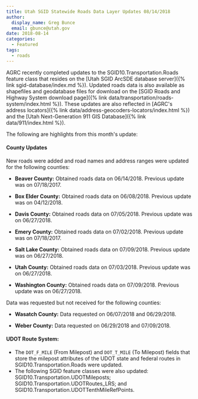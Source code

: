 ```yaml
---
title: Utah SGID Statewide Roads Data Layer Updates 08/14/2018
author:
  display_name: Greg Bunce
  email: gbunce@utah.gov
date: 2018-08-14
categories:
  - Featured
tags:
  - roads
---
```


AGRC recently completed updates to the SGID10.Transportation.Roads feature class that resides on the [Utah SGID ArcSDE database server]({% link sgid-database/index.md %}). Updated roads data is also available as shapefiles and geodatabase files for download on the [SGID Roads and Highway System download page]({% link data/transportation/roads-system/index.html %}). These updates are also reflected in [AGRC's address locators]({% link data/address-geocoders-locators/index.html %}) and the [Utah Next-Generation 911 GIS Database]({% link data/911/index.html %}).


The following are highlights from this month's update:

#### County Updates
New roads were added and road names and address ranges were updated for the following counties:

- **Beaver County:** Obtained roads data on 06/14/2018. Previous update was on 07/18/2017.

- **Box Elder County:** Obtained roads data on 06/08/2018. Previous update was on 04/12/2018.

- **Davis County:** Obtained roads data on 07/05/2018. Previous update was on 06/27/2018.

- **Emery County:** Obtained roads data on 07/02/2018. Previous update was on 07/18/2017.

- **Salt Lake County:** Obtained roads data on  07/09/2018. Previous update was on 06/27/2018.

- **Utah County:** Obtained roads data on 07/03/2018. Previous update was on 06/27/2018.

- **Washington County:** Obtained roads data on 07/09/2018. Previous update was on 06/27/2018.

Data was requested but not received for the following counties:

- **Wasatch County:** Data requested on 06/07/2018 and 06/29/2018.

- **Weber County:** Data requested on 06/29/2018 and 07/09/2018.

#### UDOT Route System:

- The `DOT_F_MILE` (From Milepost) and `DOT_T_MILE` (To Milepost) fields that store the milepost attributes of the UDOT state and federal routes in SGID10.Transportation.Roads were updated.
- The following SGID feature classes were also updated: SGID10.Transportation.UDOTMileposts; SGID10.Transportation.UDOTRoutes_LRS; and SGID10.Transportation.UDOTTenthMileRefPoints.
